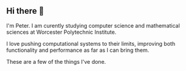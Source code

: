 ## Hi there 👋

<!--
**PeterHusman/PeterHusman** is a ✨ _special_ ✨ repository because its `README.md` (this file) appears on your GitHub profile.

Here are some ideas to get you started:

- 🔭 I’m currently working on ...
- 🌱 I’m currently learning ...
- 👯 I’m looking to collaborate on ...
- 🤔 I’m looking for help with ...
- 💬 Ask me about ...
- 📫 How to reach me: ...
- 😄 Pronouns: ...
- ⚡ Fun fact: ...
-->

I'm Peter. I am curently studying computer science and mathematical sciences at Worcester Polytechnic Institute.

I love pushing computational systems to their limits, improving both functionality and performance as far as I can bring them.

These are a few of the things I've done.


<!--
![](https://komarev.com/ghpvc/?username=PeterHusman&style=flat&color=DC143C)
![](https://img.shields.io/github/followers/PeterHusman?style=social)

[![trophy](https://github-profile-trophy.vercel.app/?username=PeterHusman&column=8&theme=gruvbox&no-frame=true)](https://github.com/ryo-ma/github-profile-trophy)

[![Top Langs](https://github-readme-stats.vercel.app/api/top-langs/?username=PeterHusman&theme=onedark)](https://github.com/anuraghazra/github-readme-stats)
!Peter's GitHub stats -- just tomfoolery


[![GitHub Streak](https://github-readme-streak-stats.herokuapp.com/?user=PeterHusman&theme=tokyonight)](https://git.io/streak-stats)
-->